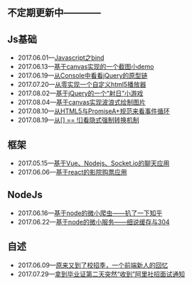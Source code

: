 ## 不定期更新中————

## Js基础
 - 2017.06.01—[Javascript之bind](https://github.com/Aaaaaaaty/Blog/issues/1)
 - 2017.06.13—[基于canvas实现的一个截图小demo](https://github.com/Aaaaaaaty/Blog/issues/5)
 - 2017.06.19—[从Console中看看jQuery的原型链](https://github.com/Aaaaaaaty/Blog/issues/7)
 - 2017.07.20—[从零实现一个自定义html5播放器](https://github.com/Aaaaaaaty/Blog/issues/9)
 - 2017.08.02—[基于jQuery的一个“射日”小游戏](https://github.com/Aaaaaaaty/Blog/issues/11)
 - 2017.08.04—[基于canvas实现波浪式绘制图片](https://github.com/Aaaaaaaty/Blog/issues/12)
 - 2017.08.10—[从HTML5与PromiseA+规范来看事件循环](https://github.com/Aaaaaaaty/Blog/issues/13)
 - 2017.08.19—[从[] == ![]看隐式强制转换机制](https://github.com/Aaaaaaaty/Blog/issues/14)

## 框架
 - 2017.05.15—[基于Vue、Nodejs、Socket.io的聊天应用](https://github.com/Aaaaaaaty/Blog/issues/2)
 - 2017.06.06—[基于react的影院购票应用](https://github.com/Aaaaaaaty/Blog/issues/3)

## NodeJs
 - 2017.06.16—[基于node的微小爬虫——扒了一下知乎](https://github.com/Aaaaaaaty/Blog/issues/6)
 - 2017.06.22—[基于node的微小服务——细说缓存与304](https://github.com/Aaaaaaaty/Blog/issues/8)

## 自述
 - 2017.06.09—[原来又到了校招季，一个前端新人的回忆](https://github.com/Aaaaaaaty/Blog/issues/4)
 - 2017.07.29—[拿到毕业证第二天突然“收到”阿里社招面试通知](https://github.com/Aaaaaaaty/Blog/issues/10)
 


